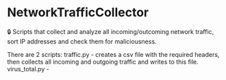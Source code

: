 # NetworkTrafficCollector

:lock: Scripts that collect and analyze all incoming/outcoming network traffic, sort IP addresses and check them for maliciousness.

There are 2 scripts: 
traffic.py - сreates a csv file with the required headers, then collects all incoming and outgoing traffic and writes to this file.
virus_total.py - 
